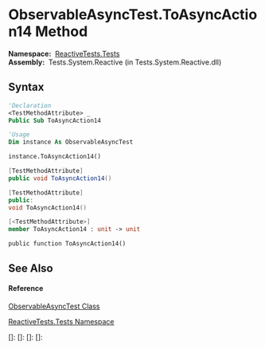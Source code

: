 # ObservableAsyncTest.ToAsyncAction14 Method

**Namespace:**  [ReactiveTests.Tests](ReactiveTests.Tests\ReactiveTests.Tests.md)  
**Assembly:**  Tests.System.Reactive (in Tests.System.Reactive.dll)

## Syntax

```vb
'Declaration
<TestMethodAttribute> _
Public Sub ToAsyncAction14
```

```vb
'Usage
Dim instance As ObservableAsyncTest

instance.ToAsyncAction14()
```

```csharp
[TestMethodAttribute]
public void ToAsyncAction14()
```

```c++
[TestMethodAttribute]
public:
void ToAsyncAction14()
```

```fsharp
[<TestMethodAttribute>]
member ToAsyncAction14 : unit -> unit 
```

```jscript
public function ToAsyncAction14()
```

## See Also

#### Reference

[ObservableAsyncTest Class](ObservableAsyncTest\ObservableAsyncTest.md)

[ReactiveTests.Tests Namespace](ReactiveTests.Tests\ReactiveTests.Tests.md)

[]: 
[]: 
[]: 
[]: 